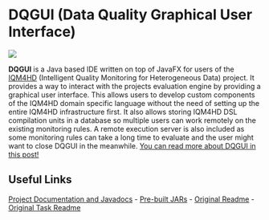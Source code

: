 # DQGUI (Data Quality Graphical User Interface)

![](https://herschel.io/assets/dqgui/dqgui-search.png)

**DQGUI** is a Java based IDE written on top of JavaFX for users of the [IQM4HD](https://iqm4hd.wp.hs-hannover.de/english.html) (Intelligent Quality Monitoring for Heterogeneous Data) project. It provides a way to interact with the projects evaluation engine by providing a graphical user interface. This allows users to develop custom components of the IQM4HD domain specific language without the need of setting up the entire IQM4HD infrastructure first. It also allows storing IQM4HD DSL compilation units in a database so multiple users can work remotely on the existing monitoring rules. A remote execution server is also included as some monitoring rules can take a long time to evaluate and the user might want to close DQGUI in the meanwhile. [You can read more about DQGUI in this post!](https://herschel.io/projects/dqgui)

## Useful Links

[Project Documentation and Javadocs](https://mynttt.github.io/dqgui/index.html) - [Pre-built JARs](https://github.com/mynttt/dqgui/releases/latest) - [Original Readme](https://github.com/mynttt/dqgui/blob/master/welcome.md) - [Original Task Readme](https://github.com/mynttt/dqgui/blob/master/tasks.md)
